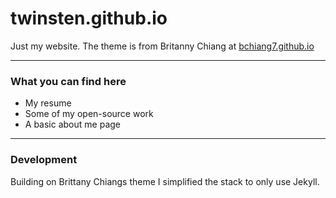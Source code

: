 # twinsten.github.io

Just my website. The theme is from Britanny Chiang at [bchiang7.github.io](https://github.com/bchiang7/bchiang7.github.io)

----

### What you can find here

* My resume
* Some of my open-source work
* A basic about me page

----

### Development

Building on Brittany Chiangs theme I simplified the stack to only use Jekyll.